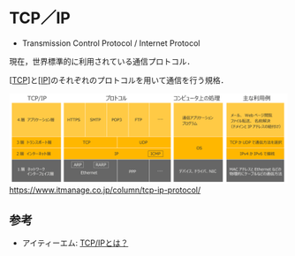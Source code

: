# TCP／IP
- Transmission Control Protocol / Internet Protocol

現在，世界標準的に利用されている通信プロトコル．

[[TCP]]と[[IP]]のそれぞれのプロトコルを用いて通信を行う規格．

![alt text](TCP／IPプロトコルのアーキテクチャ図解.png)
https://www.itmanage.co.jp/column/tcp-ip-protocol/

## 参考
- アイティーエム: [TCP/IPとは？](https://www.itmanage.co.jp/column/tcp-ip-protocol/)




[//begin]: # "Autogenerated link references for markdown compatibility"
[TCP]: TCP.md "TCP"
[IP]: IP.md "IP"
[//end]: # "Autogenerated link references"